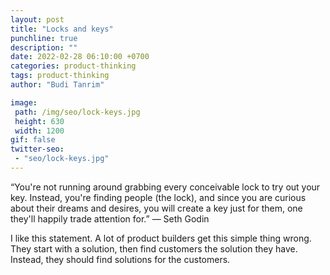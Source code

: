 ```yaml
---
layout: post
title: "Locks and keys"
punchline: true
description: ""
date: 2022-02-28 06:10:00 +0700
categories: product-thinking
tags: product-thinking
author: "Budi Tanrim"

image:
 path: /img/seo/lock-keys.jpg
 height: 630
 width: 1200
gif: false
twitter-seo: 
 - "seo/lock-keys.jpg"
---
```


“You're not running around grabbing every conceivable lock to try out your key. Instead, you're finding people (the lock), and since you are curious about their dreams and desires, you will create a key just for them, one they'll happily trade attention for.” — Seth Godin

I like this statement. A lot of product builders get this simple thing wrong. They start with a solution, then find customers the solution they have. Instead, they should find solutions for the customers.

